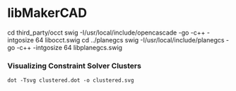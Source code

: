 # libMakerCAD

cd third_party/occt
swig -I/usr/local/include/opencascade -go -c++ -intgosize 64 libocct.swig
cd ../planegcs
swig -I/usr/local/include/planegcs -go -c++ -intgosize 64 libplanegcs.swig

### Visualizing Constraint Solver Clusters ###
```
dot -Tsvg clustered.dot -o clustered.svg
```

